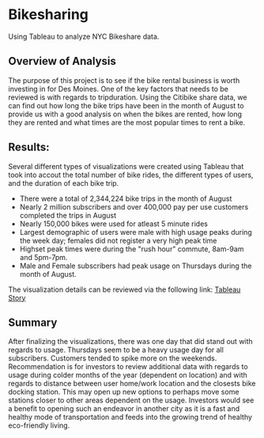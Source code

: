 # Bikesharing
Using Tableau to analyze NYC Bikeshare data.

## Overview of Analysis
The purpose of this project is to see if the bike rental business is worth investing in for Des Moines. One of the key factors that needs to be reviewed is with regards to tripduration.  Using the Citibike share data, we can find out how long the bike trips have been in the month of August to provide us with a good analysis on when the bikes are rented, how long they are rented and what times are the most popular times to rent a bike. 

## Results:
Several different types of visualizations were created using Tableau that took into accout the total number of bike rides, the different types of users, and the duration of each bike trip.

- There were a total of 2,344,224 bike trips in the month of August
- Nearly 2 million subscribers and over 400,000 pay per use customers completed the trips in August
- Nearly 150,000 bikes were used for atleast 5 minute rides
- Largest demographic of users were male with high usage peaks during the week day; females did not register a very high peak time
- Highset peak times were during the "rush hour" commute, 8am-9am and 5pm-7pm.
- Male and Female subscribers had peak usage on Thursdays during the month of August.

The visualization details can be reviewed via the following link:
[Tableau Story](https://public.tableau.com/app/profile/vanessa.m.rivera/viz/Module14Challenge-VMR/CitiBikeUsageinNYCAugust)

## Summary
After finalizing the visualizations, there was one day that did stand out with regards to usage.   Thursdays seem to be a heavy usage day for all subscribers.    Customers tended to spike more on the weekends.  Recommendation is for investors to review additional data with regards to usage during colder months of the year (dependent on location) and with regards to distance between user home/work location and the closests bike docking station.    This may open up new options to perhaps move some stations closer to other areas dependent on the usage.   Investors would see a benefit to opening such an endeavor in another city as it is a fast and healthy mode of transportation and feeds into the growing trend of healthy eco-friendly living.

